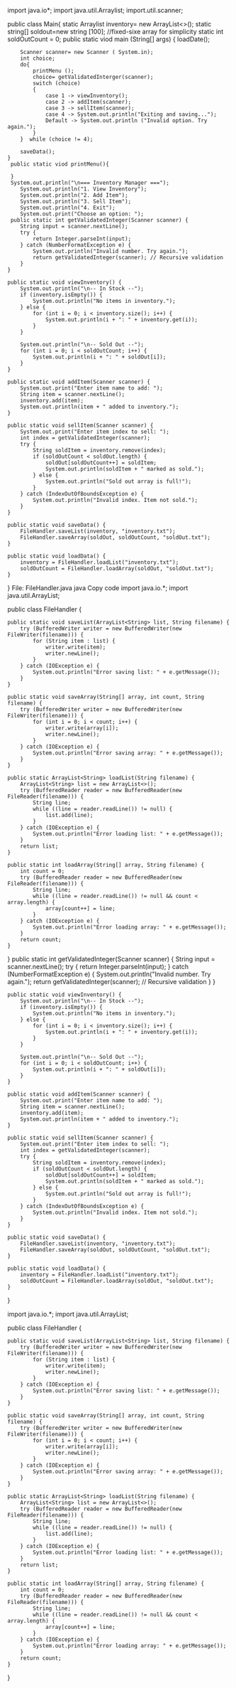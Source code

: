 import java.io*;
import java.util.Arraylist;
import.util.scanner;
 
  public class Main{
    static Arraylist<String> inventory= new ArrayList<>();
    static string[] soldout=new string [100]; //fixed-sixe array for simplicity 
    static int soldOutCount = 0;
    public static viod main (String[] args) {
        loadDate();

        Scanner scanner= new Scanner ( System.in);
        int choice;
        do{
            printMenu ();
            choice= getValidatedInterger(scanner);
            switch (choice)
            {
                case 1 -> viewInventory();
                case 2 -> addItem(scanner);
                case 3 -> sellItem(scanner);
                case 4 -> System.out.println("Exiting and saving...");
                Default -> System.out.println ("Invalid option. Try again.");
            }
        }  while (choice != 4);

        saveData();
    } 
     public static viod printMenu(){

     }       
     System.out.println("\n=== Inventory Manager ===");
        System.out.println("1. View Inventory");
        System.out.println("2. Add Item");
        System.out.println("3. Sell Item");
        System.out.println("4. Exit");
        System.out.print("Choose an option: ");
     public static int getValidatedInteger(Scanner scanner) {
        String input = scanner.nextLine();
        try {
            return Integer.parseInt(input);
        } catch (NumberFormatException e) {
            System.out.println("Invalid number. Try again.");
            return getValidatedInteger(scanner); // Recursive validation
        }
    }

    public static void viewInventory() {
        System.out.println("\n-- In Stock --");
        if (inventory.isEmpty()) {
            System.out.println("No items in inventory.");
        } else {
            for (int i = 0; i < inventory.size(); i++) {
                System.out.println(i + ": " + inventory.get(i));
            }
        }

        System.out.println("\n-- Sold Out --");
        for (int i = 0; i < soldOutCount; i++) {
            System.out.println(i + ": " + soldOut[i]);
        }
    }

    public static void addItem(Scanner scanner) {
        System.out.print("Enter item name to add: ");
        String item = scanner.nextLine();
        inventory.add(item);
        System.out.println(item + " added to inventory.");
    }

    public static void sellItem(Scanner scanner) {
        System.out.print("Enter item index to sell: ");
        int index = getValidatedInteger(scanner);
        try {
            String soldItem = inventory.remove(index);
            if (soldOutCount < soldOut.length) {
                soldOut[soldOutCount++] = soldItem;
                System.out.println(soldItem + " marked as sold.");
            } else {
                System.out.println("Sold out array is full!");
            }
        } catch (IndexOutOfBoundsException e) {
            System.out.println("Invalid index. Item not sold.");
        }
    }

    public static void saveData() {
        FileHandler.saveList(inventory, "inventory.txt");
        FileHandler.saveArray(soldOut, soldOutCount, "soldOut.txt");
    }

    public static void loadData() {
        inventory = FileHandler.loadList("inventory.txt");
        soldOutCount = FileHandler.loadArray(soldOut, "soldOut.txt");
    }
}
File: FileHandler.java
java
Copy code
import java.io.*;
import java.util.ArrayList;

public class FileHandler {

    public static void saveList(ArrayList<String> list, String filename) {
        try (BufferedWriter writer = new BufferedWriter(new FileWriter(filename))) {
            for (String item : list) {
                writer.write(item);
                writer.newLine();
            }
        } catch (IOException e) {
            System.out.println("Error saving list: " + e.getMessage());
        }
    }

    public static void saveArray(String[] array, int count, String filename) {
        try (BufferedWriter writer = new BufferedWriter(new FileWriter(filename))) {
            for (int i = 0; i < count; i++) {
                writer.write(array[i]);
                writer.newLine();
            }
        } catch (IOException e) {
            System.out.println("Error saving array: " + e.getMessage());
        }
    }

    public static ArrayList<String> loadList(String filename) {
        ArrayList<String> list = new ArrayList<>();
        try (BufferedReader reader = new BufferedReader(new FileReader(filename))) {
            String line;
            while ((line = reader.readLine()) != null) {
                list.add(line);
            }
        } catch (IOException e) {
            System.out.println("Error loading list: " + e.getMessage());
        }
        return list;
    }

    public static int loadArray(String[] array, String filename) {
        int count = 0;
        try (BufferedReader reader = new BufferedReader(new FileReader(filename))) {
            String line;
            while ((line = reader.readLine()) != null && count < array.length) {
                array[count++] = line;
            }
        } catch (IOException e) {
            System.out.println("Error loading array: " + e.getMessage());
        }
        return count;
    }
}
public static int getValidatedInteger(Scanner scanner) {
        String input = scanner.nextLine();
        try {
            return Integer.parseInt(input);
        } catch (NumberFormatException e) {
            System.out.println("Invalid number. Try again.");
            return getValidatedInteger(scanner); // Recursive validation
        }
    }

    public static void viewInventory() {
        System.out.println("\n-- In Stock --");
        if (inventory.isEmpty()) {
            System.out.println("No items in inventory.");
        } else {
            for (int i = 0; i < inventory.size(); i++) {
                System.out.println(i + ": " + inventory.get(i));
            }
        }

        System.out.println("\n-- Sold Out --");
        for (int i = 0; i < soldOutCount; i++) {
            System.out.println(i + ": " + soldOut[i]);
        }
    }

    public static void addItem(Scanner scanner) {
        System.out.print("Enter item name to add: ");
        String item = scanner.nextLine();
        inventory.add(item);
        System.out.println(item + " added to inventory.");
    }

    public static void sellItem(Scanner scanner) {
        System.out.print("Enter item index to sell: ");
        int index = getValidatedInteger(scanner);
        try {
            String soldItem = inventory.remove(index);
            if (soldOutCount < soldOut.length) {
                soldOut[soldOutCount++] = soldItem;
                System.out.println(soldItem + " marked as sold.");
            } else {
                System.out.println("Sold out array is full!");
            }
        } catch (IndexOutOfBoundsException e) {
            System.out.println("Invalid index. Item not sold.");
        }
    }

    public static void saveData() {
        FileHandler.saveList(inventory, "inventory.txt");
        FileHandler.saveArray(soldOut, soldOutCount, "soldOut.txt");
    }

    public static void loadData() {
        inventory = FileHandler.loadList("inventory.txt");
        soldOutCount = FileHandler.loadArray(soldOut, "soldOut.txt");
    }
}
 
 import java.io.*;
import java.util.ArrayList;

public class FileHandler {

    public static void saveList(ArrayList<String> list, String filename) {
        try (BufferedWriter writer = new BufferedWriter(new FileWriter(filename))) {
            for (String item : list) {
                writer.write(item);
                writer.newLine();
            }
        } catch (IOException e) {
            System.out.println("Error saving list: " + e.getMessage());
        }
    }

    public static void saveArray(String[] array, int count, String filename) {
        try (BufferedWriter writer = new BufferedWriter(new FileWriter(filename))) {
            for (int i = 0; i < count; i++) {
                writer.write(array[i]);
                writer.newLine();
            }
        } catch (IOException e) {
            System.out.println("Error saving array: " + e.getMessage());
        }
    }

    public static ArrayList<String> loadList(String filename) {
        ArrayList<String> list = new ArrayList<>();
        try (BufferedReader reader = new BufferedReader(new FileReader(filename))) {
            String line;
            while ((line = reader.readLine()) != null) {
                list.add(line);
            }
        } catch (IOException e) {
            System.out.println("Error loading list: " + e.getMessage());
        }
        return list;
    }

    public static int loadArray(String[] array, String filename) {
        int count = 0;
        try (BufferedReader reader = new BufferedReader(new FileReader(filename))) {
            String line;
            while ((line = reader.readLine()) != null && count < array.length) {
                array[count++] = line;
            }
        } catch (IOException e) {
            System.out.println("Error loading array: " + e.getMessage());
        }
        return count;
    }
}
